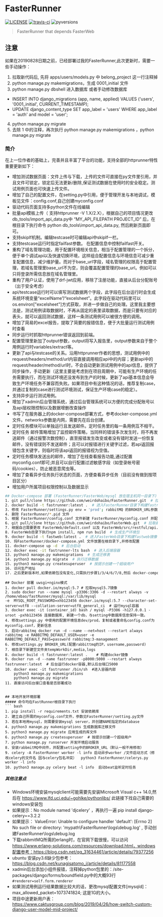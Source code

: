 # FasterRunner

[![LICENSE](https://img.shields.io/github/license/HttpRunner/FasterRunner.svg)](https://github.com/HttpRunner/FasterRunner/blob/master/LICENSE) [![travis-ci](https://travis-ci.org/HttpRunner/FasterRunner.svg?branch=master)](https://travis-ci.org/HttpRunner/FasterRunner) ![pyversions](https://img.shields.io/pypi/pyversions/Django.svg)

> FasterRunner that depends FasterWeb

## 注意
如果在20190828日期之前，已经部署过我的FasterRunner,此次更新时，需要一些手动操作：
1. 拉取新代码后, 先将 apps/users/models.py 中 belong_project 这一行注释掉
2. python manage.py makemigrations，生成 0001_initial 文件
3. python manage.py dbshell 进入数据库 或者手动修改数据库
  - INSERT INTO django_migrations (app, name, applied) VALUES ('users', '0001_initial', CURRENT_TIMESTAMP);
  - UPDATE django_content_type SET app_label = 'users' WHERE app_label = 'auth' and model = 'user';
4. python manage.py migrate
5. 去除 1 中的注释，再次执行 python manage.py makemigrations ，python manage.py migrate


### 简介
在上一位作者的基础上，完善并且丰富了平台的功能，支持全部的httprunner特性重要更新如下：
- 增加测试数据页面：文件上传与下载，上传的文件可直接在py文件里引用，并且文件可锁定，锁定后无法更新/删除,保证测试数据在使用时的安全稳定。测试用例页面也可快速上传文件。
- 增加了自己的配置文件，在setting.py中引用，便于管理开发与本地调试，模板见文件：config.conf,自己创建myconfig.conf
- 驱动代码页面支持多python文件在线编辑
- 批量api模板上传（ 支持httprunner -V 1.X/2.X），根据自己的项目情况更改db_tools/import_api_data.py中 “MY_API_FILEPATH PROJECT_ID” 后，在根目录下执行命令 python db_tools\import_api_data.py, 然后刷新页面即可。
- 支持skipIf机制。编辑testcase时可编辑api中skipIf一栏。
- 支持testcase运行时指定failfast参数。 在配置信息中控制failfast开关。
- 重构了域名管理功能，用于配置环境相关信息，相当于配置管理的一个拆分，便于单个调试api以及快速切换环境，这样组合配置信息与环境信息可减少重复配置信息，减少维护量。而对于base_url字段，域名管理的权限高于配置管理，若域名管理里base_url不为空，则会覆盖配置管理的base_url。例如可以只将登录所需信息放在域名管理里。
- 重构了用户认证，使用了drf-jwt应用，移除了注册功能，直接从后台分配账号（出于安全考虑）
- api/testcase运行时可以填写测试数据两个字段，此字段在后台运行时会生成系统环境变量“excelName”/“excelsheet”。此字段在驱动代码里可以os.environ["excelsheet"]方式获取，并进一步做自己的处理。这里我主要想法是，测试用例读取数据时，不再从固定的表里读取数据，而是只要有对应的表头，就可以返回测试数据，这样一条测试用例可以被很方便的调用。
- 增加了简易的excel报告，提取了简要的报错信息，便于大批量运行测试用例时查看
- 同步运行时抓取httprunner错误返回到前端。
- 配置管理里新加了output参数，output将写入报告里，output参数来自于整个用例运行时variables/extract等。
- 更新了api与testcase的关系。沿用httprunner作者的思想，测试用例中的request/headers/method/url内容直接调用相应api中的内容；更新api中的request/header/method/url时，不会自动更新测试用例中的api信息，提供了同步操作，手动更新（这里主要是考虑到在项目周期中，可能有生产环境的任务需要执行，而在测试环境还没发布到生产的时候，更新了api基本信息会导致生产环境任务不兼容而失败。如果项目中有这种情况的话，推荐复制case，并通过复制的case进行测试环境测试，保证生产环境case的稳定）。
- 支持异步运行测试用例。
- 增加了xadmin后台管理系统，通过后台管理系统可以方便的完成分配账号以及api层权限控制以及数据增删改查操作
- 书写了在服务器上的docker-compose部署方式，参考docker-compose.yml文件。networks参数是内网，需要先在后台创建。
- 定时任务模块可以单独运行且发送邮件。定时任务里的每一条用例互不相干。
- 定时任务 邮件策略增加了监控邮件策略，当同样的错误多次发生时，将不再发送邮件（通过报警次数控制），直至报错发生改变或者没有错时发送一份恢复邮件，没有错误则不发送邮件；且可以对报错进行关键字过滤，若api返回报错包含关键字，则临时将该api返回的报错视为空值。
- 定时任务模块发送出的邮件，增加了在线查看报告功能,通过配置myconfig.conf即可;并且可以自行配置过滤敏感字段（如登录帐号密码/cookies），防止被恶意爬虫等。
- 增加了查看异步任务执行状态的页面，方便查看异步任务（目前没有做到按项目区分）
- 增加用户所属项目权限控制以及数据显示



```bash
## Docker-compose 部署 (FasterRunner/FasterWeb/mysql 放在宿主机同一目录下)
1. git pull/clone https://github.com/weirdohaibo/FasterRunner.git  # 拉取后端代码
2. docker build -t fastrunner:latest .  # 进入FasterRunner目录下构建fastrunner镜像
3. 修改 FasterRunner/settings.py env = 'prod'; rabbitMQ 的BROKER_URL参数
4. 删除 FasterRunner/*.pid 文件
5. 根据 FasterRunner/config.conf 文件新建 FasterRunner/myconfig.conf 并配置参数
6. git pull/clone https://github.com/weirdohaibo/FasterWeb.git  # 拉取前端代码
7. 根据自己需要更改 FasterWeb/default.conf 以及 FasterWeb/src/restful/api.js 的请求路径
8. FasterWeb目录下执行npm install, npm run build  # 生成生产环境包
9. docker build -t fastweb:latest .  # 进入FasterWeb目录下构建fastweb镜像
10. 将FasterRunner/docker-compose.yml 文件放置在根目录下,并修改配置
11. docker-compose up -d  # 后台启动
12. docker exec -it fastrunner-lts bash  # 进入后端容器
13. python3 manage.py makemigrations  # 生成迁移表
14. python3 manage.py migrate  # 执行迁移数据
15. python3 manage.py createsuperuser  # 按提示创建一个超级用户
16. 访问生产地址
17. 之后更新版本时,如果依赖包没有变化,只需执行步骤1/3/4/6/7/8,然后 docker-compose restart 即可;如果依赖包有变化则需要重新打镜像;如果数据库有变化则需要12/13/14

```


```
## Docker 部署 uwsgi+nginx模式
1. docker pull docker.io/mysql:5.7 # 拉取mysql5.7镜像
2. sudo docker run --name mysql -p3306:3306 -d --restart always -v /home/ebao/fastRunner/mysql:/var/lib/mysql
-e  MYSQL_ROOT_PASSWORD=xhb123456 docker.io/mysql:5.7 --character-set-server=utf8 --collation-server=utf8_general_ci  # 运行mysql容器
3. docker exec -it (container_id) bash / mysql -P3306 -h127.0.0.1 -uroot -pxhb123456 连接数据库, 新建一个db，与setting中数据库信息保持一致。
4. 修改settings.py 中使用的配置环境信息dev/prod，复制或者重命名config.conf为myconfig.conf，更新信息
5. 启动rabbitmq docker run -d --name --net=host --restart always rabbitmq -e RABBITMQ_DEFAULT_USER=user -e RABBITMQ_DEFAULT_PASS=password rabbitmq:3-management
6. 修改settings.py BROKER_URL(配置rabbittmq的IP，username,password)
7. 根目录下新建空文件夹tempWorkDir,media,logs 
8. docker build -t fastrunner:latest .    # 构建docker镜像
9. docker run -d --name fastrunner -p8000:5000 --restart always fastrunner:latest  # 后台运行docker容器,默认后台端口5000
10. docker exec -it fastrunner /bin/sh  #进入容器内部
    python3 manage.py makemigrations 
    python3 manage.py migrate 
11. 直接访问后台接口查看是否部署成功
``` 

```

## 本地开发环境部署
##### 命令均在FastRunner根目录下执行
``` bash
1. pip install -r requirements.txt 安装依赖库
2. 建立自己所需的myconfig.conf文件，参数见FasterRunner/setting.py文件
3. 若在本地用mysql，则需要安装mysql server，并创建NAME指定的database
4. python3 manage.py makemigrations 生成数据库迁移文件
5. python3 manage.py migrate 应用生成的库文件
6. python3 manage.py createsuperuser  # 按提示创建一个超级用户
7. python manage.py runserver 开发环境启动服务
8. 安装rabbmitMQ中间件，并配置setting中的BROKER_URL（默认一般不用修改）
9. celery -A FasterRunner worker -l info 启动异步worker /文件启动方式（修改celery的文件名 因与celery包名冲突）  python3 FasterRunner/celerys.py worker -l info
10. python3 manage.py celery beat -l info  启动beat监听定时任务
```

##### 其他注意点
- Windows环境安装mysqlclient可能需要先安装Microsoft Visual c++ 14.0,然后在 https://www.lfd.uci.edu/~gohlke/pythonlibs/ 此链接下找自己需要的windows安装包
- 如果提示：No module named 'djcelery' ，再执行一遍 pip install django-celery==3.2.2
- 如果提示： ValueError: Unable to configure handler 'default': [Errno 2] No such file or directory: 'mypath\\FasterRunner\\logs\\debug.log' , 手动创建FasterRunner\\logs\\debug.log
- 下载rabbmitMQ所需的erlang时，在官网下载很慢，可以访问 https://www.erlang-solutions.com/resources/download.html，windows配置参考：https://blog.csdn.net/qq_31634461/article/details/79377256
- ubuntu 安装py3.6缺少包参考：https://blog.csdn.net/kunagisatomo_i/article/details/81177558
- xadmin后台添加小组件报错，注释掉python包里的：/site-packages/django/forms/boundfield.py中的大概93行  ```#renderer=self.form.renderer```
- 如果测试用例运行结果数据比较大的话，更改mysql配置文件[mysqld]：max_allowed_packet=1073741824; 这是1G的大小。
- 项目中途更新用户表：https://www.caktusgroup.com/blog/2019/04/26/how-switch-custom-django-user-model-mid-project/
